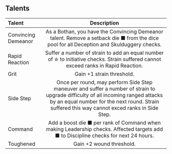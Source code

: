 ## Talents

|        Talent       | Description |
|:------------------- |:-----------:|
| Convincing Demeanor | As a Bothan, you have the Convincing Demeanor talent.  Remove a setback die ■ from the dice pool for all Deception and Skulduggery checks.
| Rapid Reaction      | Suffer a number of strain to add an equal number of ✮ to initiative checks. Strain suffered cannot exceed ranks in Rapid Reaction.
| Grit                | Gain +1 strain threshold.
| Side Step           | Once per round, may perform Side Step maneuver and suffer a number of strain to upgrade difficulty of all incoming ranged attacks by an equal number for the next round. Strain suffered this way cannot exced ranks in Side Step.
| Command             | Add a boost die ■ per rank of Command when making Leadership checks.  Affected targets add ■ to Discipline checks for next 24 hours.
| Toughened           | Gain +2 wound threshold.
